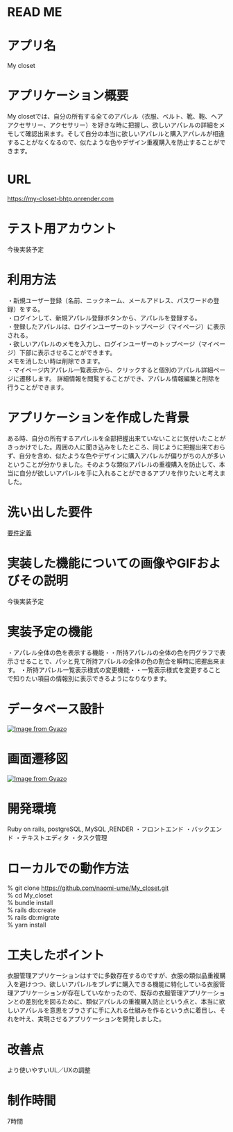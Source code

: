# READ ME

# アプリ名
  My closet

# アプリケーション概要
  My closetでは、自分の所有する全てのアパレル（衣服、ベルト、靴、鞄、ヘアアクセサリー、アクセサリー）を好きな時に把握し、欲しいアパレルの詳細をメモして確認出来ます。そして自分の本当に欲しいアパレルと購入アパレルが相違することがなくなるので、似たような色やデザイン重複購入を防止することができます。

# URL
  https://my-closet-bhtp.onrender.com

# テスト用アカウント
  今後実装予定
# 利用方法

・新規ユーザー登録（名前、ニックネーム、メールアドレス、パスワードの登録）をする。  
・ログインして、新規アパレル登録ボタンから、アパレルを登録する。  
・登録したアパレルは、ログインユーザーのトップページ（マイページ）に表示される。  
・欲しいアパレルのメモを入力し、ログインユーザーのトップページ（マイページ）下部に表示させることができます。  
  メモを消したい時は削除できます。  
・マイページ内アパレル一覧表示から、クリックすると個別のアパレル詳細ページに遷移します。
  詳細情報を閲覧することができ、アパレル情報編集と削除を行うことができます。

# アプリケーションを作成した背景

  ある時、自分の所有するアパレルを全部把握出来ていないことに気付いたことがきっかけでした。周囲の人に聞き込みをしたところ、同じように把握出来ておらず、自分を含め、似たような色やデザインに購入アパレルが偏りがちの人が多いということが分かりました。そのような類似アパレルの重複購入を防止して、本当に自分が欲しいアパレルを手に入れることができるアプリを作りたいと考えました。

# 洗い出した要件

  [要件定義](https://docs.google.com/spreadsheets/d/13Q7IC3vdirF2dvbJzUZ2ZyTTXuAcKTMV/edit#gid=749045446)

# 実装した機能についての画像やGIFおよびその説明
 今後実装予定

# 実装予定の機能

  ・アパレル全体の色を表示する機能・・所持アパレルの全体の色を円グラフで表示させることで、パッと見て所持アパレルの全体の色の割合を瞬時に把握出来ます。
  ・所持アパレル一覧表示様式の変更機能・・一覧表示様式を変更することで知りたい項目の情報別に表示できるようになりなります。
# データベース設計
[![Image from Gyazo](https://i.gyazo.com/9dbcd42dd1b752d3e25b8e61c8165a66.png)](https://gyazo.com/9dbcd42dd1b752d3e25b8e61c8165a66)

# 画面遷移図
[![Image from Gyazo](https://i.gyazo.com/279115072c332fd7c1336d09dae7b976.png)](https://gyazo.com/279115072c332fd7c1336d09dae7b976)

# 開発環境
Ruby on rails, postgreSQL, MySQL ,RENDER
・フロントエンド
・バックエンド
・テキストエディタ
・タスク管理

# ローカルでの動作方法
% git clone https://github.com/naomi-ume/My_closet.git <br>
% cd My_closet <br>
% bundle install <br>
% rails db:create <br>
% rails db:migrate <br>
% yarn install
# 工夫したポイント
衣服管理アプリケーションはすでに多数存在するのですが、衣服の類似品重複購入を避けつつ、欲しいアパレルをブレずに購入できる機能に特化している衣服管理アプリケーションが存在していなかったので、既存の衣服管理アプリケーションとの差別化を図るために、類似アパレルの重複購入防止という点と、本当に欲しいアパレルを意思をブラさずに手に入れる仕組みを作るという点に着目し、それを叶え、実現させるアプリケーションを開発しました。

# 改善点
より使いやすいUL／UXの調整
# 制作時間
7時間